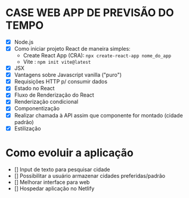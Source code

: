 # CASE WEB APP DE PREVISÃO DO TEMPO

- [x] Node.js
- [x] Como iniciar projeto React de maneira simples:
  - Create React App (CRA):
  ```npx create-react-app nome_do_app``` 
  - Vite :
  ```npm init vite@latest```
- [x] JSX
- [x] Vantagens sobre Javascript vanilla ("puro")
- [x] Requisições HTTP p/ consumir dados
- [x] Estado no React
- [x] Fluxo de Renderização do React
- [x] Renderização condicional
- [x] Componentização
- [x] Realizar chamada à API assim que componente for montado (cidade padrão)
- [x] Estilização
# Como evoluir a aplicação
- [] Input de texto para pesquisar cidade
- [] Possibilitar a usuário armazenar cidades preferidas/padrão
- [] Melhorar interface para web
- [] Hospedar aplicação no Netlify